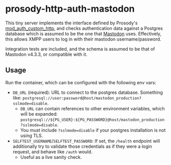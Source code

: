 # prosody-http-auth-mastodon

This tiny server implements the interface defined by Prosody's [mod_auth_custom_http](https://modules.prosody.im/mod_auth_custom_http.html), and checks authentication data against a Postgres database which is assumed to be the one that [Mastodon](https://github.com/mastodon/mastodon/) uses. Effectively, this allows XMPP users to log in with their mastodon username/password.

Integration tests are included, and the schema is assumed to be that of Mastodon v4.3.3, or compatible with it.

## Usage

Run the container, which can be configured with the following env vars:
- `DB_URL` (required): URL to connect to the postgres database. Something like: `postgresql://user:password@host/mastodon_production?sslmode=disable`.
  - `DB_URL` can contain references to other environment variables, which will be expanded: `postgresql://${PG_USER}:${PG_PASSWORD}@host/mastodon_production?sslmode=disable`.
  - You must include `?sslmode=disable` if your postgres installation is not using TLS.
- `SELFTEST_USERNAME`/`SELFTEST_PASSWORD`: If set, the `/health` endpoint will additionally try to validate those credentials as if they were a login request, and behave like `/auth` would.
  - Useful as a live sanity check.

